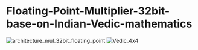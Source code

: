 # Floating-Point-Multiplier-32bit-base-on-Indian-Vedic-mathematics
![architecture_mul_32bit_floating_point](https://github.com/DPhongUIT2021/Floating-Point-Multiplier-32bit-base-on-Indian-Vedic-mathematics/assets/86732153/3dc32277-cd3c-4acf-8160-42004b8e05a0)
![Vedic_4x4](https://github.com/DPhongUIT2021/Floating-Point-Multiplier-32bit-base-on-Indian-Vedic-mathematics/assets/86732153/fc620125-2858-435a-ad42-b78e4245d1d0)
